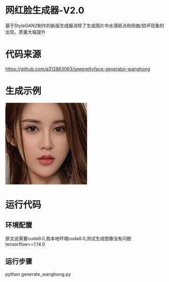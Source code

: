 # 网红脸生成器-V2.0
基于StyleGAN2制作的新版生成器消除了生成图片中水滴斑点和扭曲/损坏现象的出现，质量大幅提升

# 代码来源
https://github.com/a312863063/seeprettyface-generator-wanghong


# 生成示例

![image](https://github.com/HqWei/HqWei-StyleGAN2_face_generator/blob/master/examples/0000.png)



# 运行代码
## 环境配置
原文说需要cuda9.0,我本地环境cuda8.0,测试生成图像没有问题
tensorflow==1.14.0


## 运行步骤
python generate_wanghong.py


